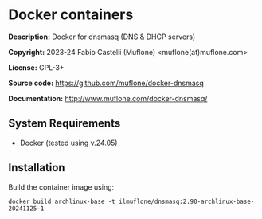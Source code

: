 Docker containers
=================
**Description:** Docker for dnsmasq (DNS & DHCP servers)

**Copyright:** 2023-24 Fabio Castelli (Muflone) <muflone(at)muflone.com>

**License:** GPL-3+

**Source code:** https://github.com/muflone/docker-dnsmasq

**Documentation:** http://www.muflone.com/docker-dnsmasq/

System Requirements
-------------------

* Docker (tested using v.24.05)

Installation
------------

Build the container image using:

    docker build archlinux-base -t ilmuflone/dnsmasq:2.90-archlinux-base-20241125-1

